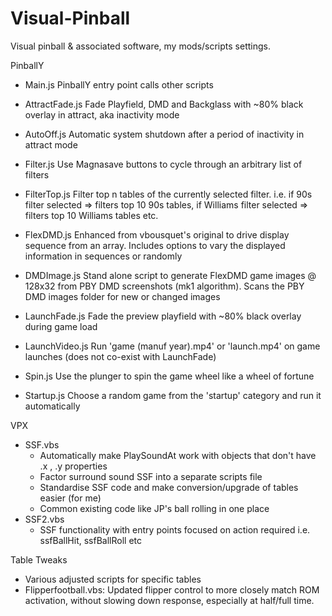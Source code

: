 # Visual-Pinball
Visual pinball & associated software, my mods/scripts settings.

PinballY
  - Main.js         PinballY entry point calls other scripts
  
  - AttractFade.js  Fade Playfield, DMD and Backglass with ~80% black overlay in attract, aka inactivity mode 
  - AutoOff.js      Automatic system shutdown after a period of inactivity in attract mode
  
  - Filter.js       Use Magnasave buttons to cycle through an arbitrary list of filters
  - FilterTop.js    Filter top n tables of the currently selected filter.
                    i.e. if 90s filter selected => filters top 10 90s tables,
                         if Williams filter selected => filters top 10 Williams tables etc.
  
  - FlexDMD.js      Enhanced from vbousquet's original to drive display sequence from an array.
                    Includes options to vary the displayed information in sequences or randomly
  
  - DMDImage.js     Stand alone script to generate FlexDMD game images @ 128x32 from PBY DMD screenshots (mk1 algorithm).
                    Scans the PBY DMD images folder for new or changed images
  
  - LaunchFade.js   Fade the preview playfield with ~80% black overlay during game load
  - LaunchVideo.js  Run 'game (manuf year).mp4' or 'launch.mp4' on game launches (does not co-exist with LaunchFade)
  
  - Spin.js         Use the plunger to spin the game wheel like a wheel of fortune
  - Startup.js      Choose a random game from the 'startup' category and run it automatically


VPX
  - SSF.vbs
    - Automatically make PlaySoundAt work with objects that don't have .x , .y properties
    - Factor surround sound SSF into a separate scripts file
    - Standardise SSF code and make conversion/upgrade of tables easier (for me) 
    - Common existing code like JP's ball rolling in one place  
  - SSF2.vbs
    - SSF functionality with entry points focused on action required i.e. ssfBallHit, ssfBallRoll etc

Table Tweaks
  - Various adjusted scripts for specific tables
  - Flipperfootball.vbs: Updated flipper control to more closely match ROM activation, without slowing down response, especially at half/full time.

